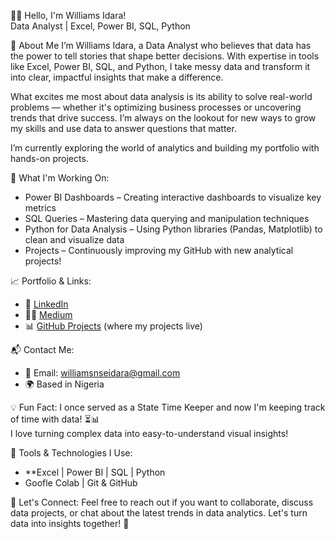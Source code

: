👋🏽 Hello, I'm Williams Idara!  
Data Analyst | Excel, Power BI, SQL, Python

💼 About Me
I’m Williams Idara, a Data Analyst who believes that data has the power to tell stories that shape better decisions. With expertise in tools like Excel, Power BI, SQL, and Python, I take messy data and transform it into clear, impactful insights that make a difference.

What excites me most about data analysis is its ability to solve real-world problems — whether it's optimizing business processes or uncovering trends that drive success. I’m always on the lookout for new ways to grow my skills and use data to answer questions that matter.

I’m currently exploring the world of analytics and building my portfolio with hands-on projects.

🌱 What I'm Working On:
- Power BI Dashboards – Creating interactive dashboards to visualize key metrics
- SQL Queries – Mastering data querying and manipulation techniques
- Python for Data Analysis – Using Python libraries (Pandas, Matplotlib) to clean and visualize data
- Projects – Continuously improving my GitHub with new analytical projects!

📈 Portfolio & Links:
- 💼 [LinkedIn](www.linkedin.com/in/idara-williams)
- ✍🏽 [Medium]([https://medium.com/@williamsnseidara])
- 📊 [GitHub Projects](https://github.com/WilliamsIdara) (where my projects live)

📬 Contact Me:
- 📧 Email: williamsnseidara@gmail.com  
- 🌍 Based in Nigeria

💡 Fun Fact:
I once served as a State Time Keeper and now I'm keeping track of time with data! ⏳📊  
I love turning complex data into easy-to-understand visual insights!

🔧 Tools & Technologies I Use:
- **Excel | Power BI | SQL | Python
- Goofle Colab | Git & GitHub

💬 Let's Connect:
Feel free to reach out if you want to collaborate, discuss data projects, or chat about the latest trends in data analytics. Let's turn data into insights together! 🚀




<!---
WilliamsIdara/WilliamsIdara is a ✨ special ✨ repository because its `README.md` (this file) appears on your GitHub profile.
You can click the Preview link to take a look at your changes.
--->
